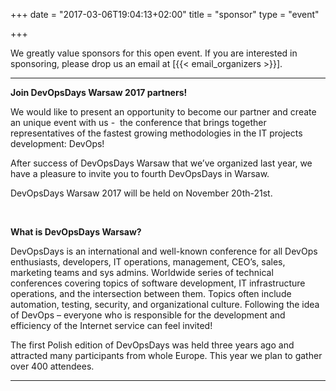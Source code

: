 +++
date = "2017-03-06T19:04:13+02:00"
title = "sponsor"
type = "event"


+++

We greatly value sponsors for this open event.  If you are interested in sponsoring, please drop us an email at [{{< email_organizers >}}].

<hr>

<p>
<strong>Join DevOpsDays Warsaw 2017 partners!</strong>
</p>
<p>
We would like to present an opportunity to become our partner and create an unique event with us -  the conference that brings together representatives of the fastest growing methodologies in the IT projects development: DevOps!
</p>
<p>
After success of DevOpsDays Warsaw that we’ve organized last year, we have a pleasure to invite you to fourth DevOpsDays in Warsaw.
</p>
<p>
DevOpsDays Warsaw 2017 will be held on November 20th-21st.
</p>
<br>
<p>
<strong>What is DevOpsDays Warsaw?</strong>
</p>
<p>
DevOpsDays is an international and well-known conference for all DevOps enthusiasts, developers, IT operations, management, CEO’s, sales, marketing teams and sys admins. Worldwide series of technical conferences covering topics of software development, IT infrastructure operations, and the intersection between them. Topics often include automation, testing, security, and organizational culture. Following the idea of DevOps – everyone who is responsible for the development and efficiency of the Internet service can feel invited!
</p>
<p>
The first Polish edition of DevOpsDays was held three years ago and attracted many participants from whole Europe. This year we plan to gather over 400 attendees.
</p>

<!--

<div style="width:590px">
<table border=1 cellspacing=1>
  <tr>
    <th><i>packages</i></th>
    <th><center><b><u>Bronze<br />1000 usd</u></center></b></th>
    <th><center><b><u>Silver<br />3000 usd</u></center></b></th>
    <th><center><b><u>Gold<br />5000 usd</u></center></b></th>
    <th></th>
  </tr>
<tr><td>2 included tickets</td><td bgcolor="gold">&nbsp;</td><td bgcolor="gold">&nbsp;</td><td bgcolor="gold">&nbsp;</td></tr>
<tr><td>logo on event website</td><td bgcolor="gold">&nbsp;</td><td bgcolor="gold">&nbsp;</td><td bgcolor="gold">&nbsp;</td></tr>
<tr><td>logo on shared slide, rotating during breaks</td><td bgcolor="gold">&nbsp;</td><td bgcolor="gold">&nbsp;</td><td bgcolor="gold">&nbsp;</td></tr>
<tr><td>logo on all email communication</td><td>&nbsp;</td><td bgcolor="gold">&nbsp;</td><td bgcolor="gold">&nbsp;</td></tr>
<tr><td>logo on its own slide, rotating during breaks</td><td>&nbsp;</td><td bgcolor="gold">&nbsp;</td><td bgcolor="gold">&nbsp;</td></tr>
<tr><td>1 minute pitch to full audience (including streaming audience)</td><td>&nbsp;</td><td>&nbsp;</td><td bgcolor="gold">&nbsp;</td></tr></tr>
<tr><td>2 additional tickets (4 in total)</td><td>&nbsp;</td><td bgcolor="gold">&nbsp;</td><td>&nbsp;</td></tr>
<tr><td>4 additional tickets (6 in total)</td><td>&nbsp;</td><td>&nbsp;</td><td bgcolor="gold">&nbsp;</td></tr>
<tr><td>shared table for swag</td><td>&nbsp;</td><td bgcolor="gold">&nbsp;</td><td>&nbsp;</td></tr>
<tr><td>booth/table space</td><td>&nbsp;</td><td>&nbsp;</td><td bgcolor="gold">&nbsp;</td></tr>
</table>
<hr/>
There are also opportunities for exclusive special sponsorships. We'll have sponsors for various events with special privileges for the sponsors of these events. If you are interested in special sponsorships or have a creative idea about how you can support the event, send us an email.
<br/>
<br/>
</div>
-->
<hr/>
